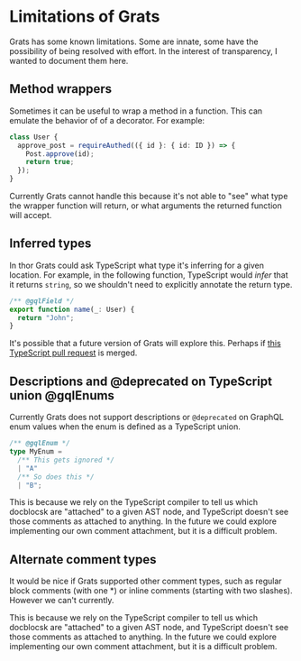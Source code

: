 # Limitations of Grats

Grats has some known limitations. Some are innate, some have the possibility of
being resolved with effort. In the interest of transparency, I wanted to
document them here.

## Method wrappers

Sometimes it can be useful to wrap a method in a function. This can emulate the
behavior of of a decorator. For example:

```typescript
class User {
  approve_post = requireAuthed(({ id }: { id: ID }) => {
    Post.approve(id);
    return true;
  });
}
```

Currently Grats cannot handle this because it's not able to "see" what type the
wrapper function will return, or what arguments the returned function will accept.

## Inferred types

In thor Grats could ask TypeScript what type it's inferring for a given
location. For example, in the following function, TypeScript would _infer_ that
it returns `string`, so we shouldn't need to explicitly annotate the return
type.

```typescript
/** @gqlField */
export function name(_: User) {
  return "John";
}
```

It's possible that a future version of Grats will explore this.
Perhaps if [this TypeScript pull
request](https://github.com/microsoft/TypeScript/issues/9879) is merged.

## Descriptions and @deprecated on TypeScript union @gqlEnums

Currently Grats does not support descriptions or `@deprecated` on GraphQL enum
values when the enum is defined as a TypeScript union.

```typescript
/** @gqlEnum */
type MyEnum =
  /** This gets ignored */
  | "A"
  /** So does this */
  | "B";
```

This is because we rely on the TypeScript compiler to tell us which docblocsk
are "attached" to a given AST node, and TypeScript doesn't see those comments as
attached to anything. In the future we could explore implementing our own
comment attachment, but it is a difficult problem.

## Alternate comment types

It would be nice if Grats supported other comment types, such as regular block
comments (with one \*) or inline comments (starting with two slashes). However we
can't currently.

This is because we rely on the TypeScript compiler to tell us which docblocsk
are "attached" to a given AST node, and TypeScript doesn't see those comments as
attached to anything. In the future we could explore implementing our own
comment attachment, but it is a difficult problem.
